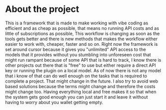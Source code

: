 # About the project
This is a framework that is made to make working with vibe coding as efficient and as cheap as possible, that means no running API costs and as little of subscriptions as possible, This workflow is changing as soon as the tools gets better and there is new methods that makes the workflow either easier to work with, cheaper, faster and so on. Right now the framework is set around cursor because it gives you "unlimited" API access to the models that it provides without you stumbling into unforeseen cost that might run rampant because of some API that is hard to track, I know there is other projects out there that is "free" to use but either require a direct API key or running the plugin on a local model. As of now there is not any model that i know of that can do well enough on the tasks that is required to complete a project. That might change in the future. I also try to avoid web based solutions because the terms might change and therefore the costs might change too. Having everything local and free makes it so that when the system gets good enough you can just start it and leave it without having to worry about you wallet getting empty. 